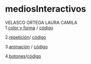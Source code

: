 # mediosInteractivos
VELASCO ORTEGA LAURA CAMILA  
1.[color y forma](https://lauracamilavelascoortega.github.io/mediosInteractivos/01/) / [código](https://github.com/LauraCamilaVelascoOrtega/mediosInteractivos/blob/master/01/sketch_01.js) 

2.[repetición](https://lauracamilavelascoortega.github.io/mediosInteractivos/sketch_02/)/ [código](https://github.com/LauraCamilaVelascoOrtega/mediosInteractivos/blob/master/sketch_02/sketch_02.js)

3.[animación](https://lauracamilavelascoortega.github.io/mediosInteractivos/03/) / [código](https://github.com/LauraCamilaVelascoOrtega/mediosInteractivos/blob/master/03/sketch_03.js)

4.[botones](https://lauracamilavelascoortega.github.io/mediosInteractivos/04/)/[código](https://github.com/LauraCamilaVelascoOrtega/mediosInteractivos/blob/master/04/sketch_4.js)
